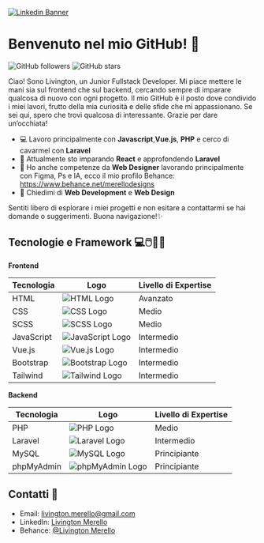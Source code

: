 
[![Linkedin Banner](https://media.licdn.com/dms/image/v2/D4D16AQFXmIAo4SL8-A/profile-displaybackgroundimage-shrink_350_1400/profile-displaybackgroundimage-shrink_350_1400/0/1725286047360?e=1730937600&v=beta&t=z_1fEzZm6M6olKnnp_VF6CzjbZ363SXMrU4ajShN5Ec)](https://www.linkedin.com/)

# Benvenuto nel mio GitHub! 🚀

![GitHub followers](https://img.shields.io/github/followers/LivingtonMerello98?style=social)
![GitHub stars](https://img.shields.io/github/stars/LivingtonMerello98?style=social)


Ciao! Sono Livington, un Junior Fullstack Developer. Mi piace mettere le mani sia sul frontend che sul backend, cercando sempre di imparare qualcosa di nuovo con ogni progetto. Il mio GitHub è il posto dove condivido i miei lavori, frutto della mia curiosità e delle sfide che mi appassionano. Se sei qui, spero che trovi qualcosa di interessante. Grazie per dare un’occhiata!

- 💻 Lavoro principalmente con **Javascript**,**Vue.js**, **PHP** e cerco di cavarmel con **Laravel**
- 🌱 Attualmente sto imparando **React** e approfondendo **Laravel**
- 🎨 Ho anche competenze da **Web Designer** lavorando principalmente con Figma, Ps e IA, ecco il mio profilo Behance: https://www.behance.net/merellodesigns
- 💬 Chiedimi di **Web Development** e **Web Design**

Sentiti libero di esplorare i miei progetti e non esitare a contattarmi se hai domande o suggerimenti. Buona navigazione!✨





## Tecnologie e Framework 💻🖱️👨‍💻

**Frontend**

| Tecnologia  | Logo                                                                 | Livello di Expertise |
|-------------|----------------------------------------------------------------------|----------------------|
| HTML        | ![HTML Logo](https://img.shields.io/badge/HTML-000000?style=flat&logo=html5&logoColor=E34F26) | Avanzato             |
| CSS         | ![CSS Logo](https://img.shields.io/badge/CSS-000000?style=flat&logo=css3&logoColor=1572B6)  | Medio             |
| SCSS        | ![SCSS Logo](https://img.shields.io/badge/SCSS-000000?style=flat&logo=sass&logoColor=CC6699) | Medio           |
| JavaScript  | ![JavaScript Logo](https://img.shields.io/badge/JavaScript-000000?style=flat&logo=javascript&logoColor=F7DF1E) | Intermedio             |
| Vue.js      | ![Vue.js Logo](https://img.shields.io/badge/Vue.js-000000?style=flat&logo=vue.js&logoColor=4FC08D) | Intermedio           |
| Bootstrap   | ![Bootstrap Logo](https://img.shields.io/badge/Bootstrap-000000?style=flat&logo=bootstrap&logoColor=563D7C) | Intermedio           |
| Tailwind    | ![Tailwind Logo](https://img.shields.io/badge/Tailwind-000000?style=flat&logo=tailwindcss&logoColor=38B2AC) | Intermedio           |


**Backend**

| Tecnologia  | Logo                                                                 | Livello di Expertise |
|-------------|----------------------------------------------------------------------|----------------------|
| PHP         | ![PHP Logo](https://img.shields.io/badge/PHP-000000?style=flat&logo=php&logoColor=777BB4) | Medio             |
| Laravel     | ![Laravel Logo](https://img.shields.io/badge/Laravel-000000?style=flat&logo=laravel&logoColor=FF2D20) | Intermedio           |
| MySQL       | ![MySQL Logo](https://img.shields.io/badge/MySQL-000000?style=flat&logo=mysql&logoColor=00758F) | Principiante           |
| phpMyAdmin  | ![phpMyAdmin Logo](https://img.shields.io/badge/phpMyAdmin-000000?style=flat&logo=phpmyadmin&logoColor=0064A0) | Principiante           |


<!---
## Progetti in evidenza


**Frontend**

1. **Vue Boolzap**
   - Progetto sviluppato in **Vite** e **Vue.Js**, lato frontend emula l'applicazione Whatsapp progettato con metodologia **Mobile First**.
   - [Link al progetto](https://github.com/utente/progetto1)


**Backend**

2. **Progetto 2**
   - Descrizione del progetto.
   - [Link al progetto](https://github.com/utente/progetto2)
-->


## Contatti 📧

- Email: [livington.merello@gmail.com](livington.merello@gmail.com)
- LinkedIn: [Livington Merello](https://www.linkedin.com/in/livington-merello-765b1a215)
- Behance: [@Livington Merello](https://www.behance.net/merellodesigns)






<!---
LivingtonMerello98/LivingtonMerello98 is a ✨ special ✨ repository because its `README.md` (this file) appears on your GitHub profile.
You can click the Preview link to take a look at your changes.
--->
